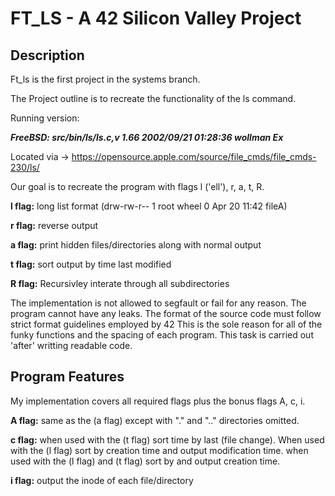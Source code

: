 # FT_LS - A 42 Silicon Valley Project

## Description
<p>Ft_ls is the first project in the systems branch.</p>
<p>The Project outline is to recreate the functionality of the ls command.
</p>
<p> Running version:

***FreeBSD: src/bin/ls/ls.c,v 1.66 2002/09/21 01:28:36 wollman Ex***

Located via -> https://opensource.apple.com/source/file_cmds/file_cmds-230/ls/

Our goal is to recreate the program with flags l ('ell'), r, a, t, R.

__l flag:__ long list format (drw-rw-r-- 1 root wheel 0 Apr 20 11:42 fileA)

__r flag:__ reverse output

__a flag:__ print hidden files/directories along with normal output

__t flag:__ sort output by time last modified

__R flag:__ Recursivley interate through all subdirectories

The implementation is not allowed to segfault or fail for any reason.
The program cannot have any leaks.
The format of the source code must follow strict format guidelines employed by 42
This is the sole reason for all of the funky functions and the spacing of each program.
This task is carried out 'after' writting readable code.
</p>

## Program Features

<p>My implementation covers all required flags plus the bonus flags A, c, i.

__A flag:__ same as the (a flag) except with "." and ".." directories omitted.

__c flag:__ when used with the (t flag) sort time by last (file change).
When used with the (l flag) sort by creation time and output modification time.
when used with the (l flag) and (t flag) sort by and output creation time.

__i flag:__ output the inode of each file/directory
</p>
